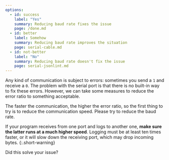 ```yaml
---
options:
  - id: success
    label: "Yes"
    summary: Reducing baud rate fixes the issue
    page: /done.md
  - id: better
    label: Somehow
    summary: Reducing baud rate improves the situation
    page: serial-cable.md
  - id: not-better
    label: "No"
    summary: Reducing baud rate doesn't fix the issue
    page: serial-jsonlint.md
---
```


Any kind of communication is subject to errors: sometimes you send a `1` and receive a `0`.
The problem with the serial port is that there is no built-in way to fix these errors.
However, we can take some measures to reduce the error ratio to something acceptable.

The faster the communication, the higher the error ratio, so the first thing to try is to reduce the communication speed.
Please try to reduce the baud rate.

If your program receives from one port and logs to another one, **make sure the latter runs at a much higher speed**. Logging must be at least ten times faster, or it will slow down the receiving port, which may drop incoming bytes.
{:.short-warning}

Did this solve your issue?